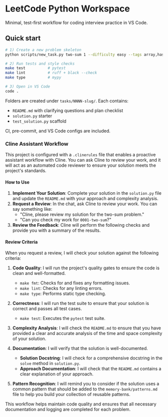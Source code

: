 
# LeetCode Python Workspace

Minimal, test-first workflow for coding interview practice in VS Code.

## Quick start
```bash
# 1) Create a new problem skeleton
python scripts/new_task.py two-sum 1 --difficulty easy --tags array,hash-map --url https://leetcode.com/problems/two-sum/

# 2) Run tests and style checks
make test          # pytest
make lint          # ruff + black --check
make type          # mypy

# 3) Open in VS Code
code .
```

Folders are created under `tasks/NNNN-slug/`. Each contains:
- `README.md` with clarifying questions and plan checklist
- `solution.py` starter
- `test_solution.py` scaffold

CI, pre-commit, and VS Code configs are included.

### Cline Assistant Workflow

This project is configured with a `.clinerules` file that enables a proactive assistant workflow with Cline. You can ask Cline to review your work, and it will act as an automated code reviewer to ensure your solution meets the project's standards.

#### How to Use

1.  **Implement Your Solution**: Complete your solution in the `solution.py` file and update the `README.md` with your approach and complexity analysis.
2.  **Request a Review**: In the chat, ask Cline to review your work. You can say something like:
    *   "Cline, please review my solution for the two-sum problem."
    *   "Can you check my work for `0001-two-sum`?"
3.  **Review the Feedback**: Cline will perform the following checks and provide you with a summary of the results.

#### Review Criteria

When you request a review, I will check your solution against the following criteria:

1.  **Code Quality**: I will run the project's quality gates to ensure the code is clean and well-formatted.
    *   `make fmt`: Checks for and fixes any formatting issues.
    *   `make lint`: Checks for any linting errors.
    *   `make type`: Performs static type checking.

2.  **Correctness**: I will run the test suite to ensure that your solution is correct and passes all test cases.
    *   `make test`: Executes the `pytest` test suite.

3.  **Complexity Analysis**: I will check the `README.md` to ensure that you have provided a clear and accurate analysis of the time and space complexity of your solution.

4.  **Documentation**: I will verify that the solution is well-documented.
    *   **Solution Docstring**: I will check for a comprehensive docstring in the `solve` method in `solution.py`.
    *   **Approach Documentation**: I will check that the `README.md` contains a clear explanation of your approach.

5.  **Pattern Recognition**: I will remind you to consider if the solution uses a common pattern that should be added to the `memory-bank/patterns.md` file to help you build your collection of reusable patterns.

This workflow helps maintain code quality and ensures that all necessary documentation and logging are completed for each problem.
